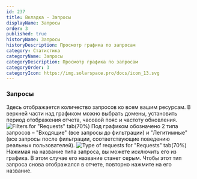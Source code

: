 ```yaml
---
id: 237
title: Вкладка - Запросы
displayName: Запросы
order: 3
published: true
historyName: Запросы
historyDescription: Просмотр графика по запросам
category: Статистика
categoryName: Запросы
categoryDescription: Просмотр графика по запросам
categoryOrder: 3
categoryIcon: https://img.solarspace.pro/docs/icon_13.svg
---
```


### Запросы

Здесь отображается количество запросов ко всем вашим ресурсам. В верхней части над графиком можно выбрать домены, установить период отображения отчета, часовой пояс и частоту обновления.
![Filters for "Requests" tab(70%)](https://img.solarspace.pro/docs/statistic-requests-filters.jpg "Фильтры для вкладки 'Запросы'")
Под графиком обозначено 2 типа запросов – "Входящие" (все запросы до фильтрации) и "Легитимные" (все запросы после фильтрации, соответствующие поведению реальных пользователей).
![Type of requests for "Requests" tab(70%)](https://img.solarspace.pro/docs/statistic-requests-type-of-request.jpg "Типы запросов для вкладки 'Запросы'")
Нажимая на название типа запроса, вы можете исключить его из графика. В этом случае его название станет серым. Чтобы этот тип запроса снова отображался в отчете, повторно нажмите на его название.